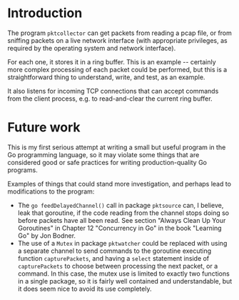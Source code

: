 # Introduction

The program `pktcollector` can get packets from reading a pcap file,
or from sniffing packets on a live network interface (with appropriate
privileges, as required by the operating system and network
interface).

For each one, it stores it in a ring buffer.  This is an example --
certainly more complex processing of each packet could be performed,
but this is a straightforward thing to understand, write, and test, as
an example.

It also listens for incoming TCP connections that can accept commands
from the client process, e.g. to read-and-clear the current ring
buffer.


# Future work

This is my first serious attempt at writing a small but useful program
in the Go programming language, so it may violate some things that are
considered good or safe practices for writing production-quality Go
programs.

Examples of things that could stand more investigation, and perhaps
lead to modifications to the program:

+ The `go feedDelayedChannel()` call in package `pktsource` can, I
  believe, leak that goroutine, if the code reading from the channel
  stops doing so before packets have all been read.  See section
  "Always Clean Up Your Goroutines" in Chapter 12 "Concurrency in Go"
  in the book "Learning Go" by Jon Bodner.
+ The use of a `Mutex` in package `pktwatcher` could be replaced with
  using a separate channel to send commands to the goroutine executing
  function `capturePackets`, and having a `select` statement inside of
  `capturePackets` to choose between processing the next packet, or a
  command.  In this case, the mutex use is limited to exactly two
  functions in a single package, so it is fairly well contained and
  understandable, but it does seem nice to avoid its use completely.
